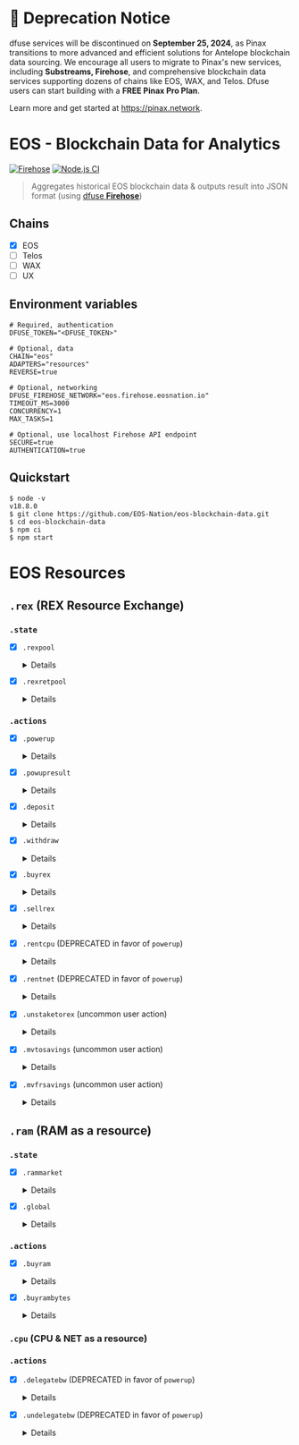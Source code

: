 # 🚧 Deprecation Notice

dfuse services will be discontinued on **September 25, 2024**, as Pinax transitions to more advanced and efficient solutions for Antelope blockchain data sourcing. We encourage all users to migrate to Pinax's new services, including **Substreams, Firehose**, and comprehensive blockchain data services supporting dozens of chains like EOS, WAX, and Telos. Dfuse users can start building with a **FREE Pinax Pro Plan**.

Learn more and get started at https://pinax.network.

# EOS - Blockchain Data for Analytics

[![Firehose](https://github.com/EOS-Nation/eos-blockchain-data/actions/workflows/firehose.yml/badge.svg)](https://github.com/EOS-Nation/eos-blockchain-data/actions/workflows/firehose.yml) [![Node.js CI](https://github.com/EOS-Nation/eos-blockchain-data/actions/workflows/test.yml/badge.svg)](https://github.com/EOS-Nation/eos-blockchain-data/actions/workflows/test.yml)

> Aggregates historical EOS blockchain data & outputs result into JSON format (using [dfuse **Firehose**](https://dfuse.eosnation.io/))

## Chains

- [x] EOS
- [ ] Telos
- [ ] WAX
- [ ] UX

## Environment variables

```env
# Required, authentication
DFUSE_TOKEN="<DFUSE_TOKEN>"

# Optional, data
CHAIN="eos"
ADAPTERS="resources"
REVERSE=true

# Optional, networking
DFUSE_FIREHOSE_NETWORK="eos.firehose.eosnation.io"
TIMEOUT_MS=3000
CONCURRENCY=1
MAX_TASKS=1

# Optional, use localhost Firehose API endpoint
SECURE=true
AUTHENTICATION=true
```

## Quickstart

```
$ node -v
v18.8.0
$ git clone https://github.com/EOS-Nation/eos-blockchain-data.git
$ cd eos-blockchain-data
$ npm ci
$ npm start
```

# EOS Resources

## `.rex` (REX Resource Exchange)

### `.state`

- [x] `.rexpool`

    <details>

    ```js
    {
        "total_lent": 3006004.5507, // total amount of CORE_SYMBOL in open rex_loans
        "total_unlent": 49428573.1574, // total amount of CORE_SYMBOL available to be lent (connector),
        "total_rent": 3478.0901, // fees received in exchange for lent  (connector),
        "total_lendable": 52434577.7081, // total amount of CORE_SYMBOL that have been lent (total_unlent + total_lent),
        "total_rex": 517222889551.6919, // total number of REX shares allocated to contributors to total_lendable,
        "namebid_proceeds": 0, // the amount of CORE_SYMBOL to be transferred from namebids to REX pool,
        "loan_num": 500607 // increments with each new loan
    }
    ```

    </details>

- [x] `.rexretpool`

    <details>

    ```js
    {
        "last_dist_time": "2022-10-01T05:40:00", // the last time proceeds from renting, ram fees, and name bids were added to the rex pool
        "pending_bucket_time": "2022-10-01T12:00:00", // timestamp of the pending 12-hour return bucket
        "oldest_bucket_time": "2022-09-01T12:00:00", // cached timestamp of the oldest 12-hour return bucket
        "pending_bucket_proceeds": 163198, // proceeds in the pending 12-hour return bucket
        "current_rate_of_increase": 24067, // the current rate per dist_interval at which proceeds are added to the rex pool
        "proceeds": 49371744 // the maximum amount of proceeds that can be added to the rex pool at any given time
    }
    ```
    </details>

### `.actions`

- [x] `.powerup`
    <details>

    ```js
    {
        "cpu_frac": 635429833093, // fraction of cpu (100% = 10^15) managed by this market
        "net_frac": 27497451847, // fraction of net (100% = 10^15) managed by this market
        "actions": 315
    }
    ```
    Powerup NET and CPU resources by percentage
    </details>

- [x] `.powupresult`
    <details>

    ```js
    {
        "fee": 4.289700000000008, // powerup fee amount
        "powup_cpu": 242617351084, // amount of powup CPU tokens
        "powup_cpu_price": 5837903.778625954,
        "powup_net": 2624742481, // amount of powup NET tokens
        "actions": 315
    }
    ```
    The action `powupresult` is a no-op.
    It is added as an inline convenience action to `powerup` reservation.
    This inline convenience action does not have any effect, however, its data includes the result of the parent action and appears in its trace.
    </details>

- [x] `.deposit`
    <details>

    ```js
    {
        "amount": 7317.905500000001, // tokens to be deposited.
        "actions": 8
    }
    ```

    Deposit to REX fund action. Deposits core tokens to user REX fund. All proceeds and expenses related to REX are added to or taken out of this fund. An inline transfer from 'owner' liquid balance is executed. All REX-related costs and proceeds are deducted from and added to 'owner' REX fund, with one exception being buying REX using staked tokens.
    </details>

- [x] `.withdraw`

    <details>

    ```js
    {
        "amount": 197.3181, // amount of tokens to be withdrawn.
        "actions": 8
    }
    ```
    Withdraw from REX fund action, withdraws core tokens from user REX fund.
    </details>

- [x] `.buyrex`

    <details>

    ```js
    {
        "price": 0.00010137714081746883,
        "amount": 7317.905500000001, // amount of tokens taken out of 'from' REX fund.
        "actions": 8
    }
    ```
    Buyrex action, buys REX in exchange for tokens taken out of user's REX fund by transferring core tokens from user REX fund and converts them to REX stake. By buying REX, user is lending tokens in order to be rented as CPU or NET resources.

    @pre A voting requirement must be satisfied before action can be executed.
    @pre User must vote for at least 21 producers or delegate vote to proxy before buying REX.

    @post User votes are updated following this action.
    @post Tokens used in purchase are added to user's voting power.
    @post Bought REX cannot be sold before 4 days counting from end of day of purchase.
    </details>

- [x] `.sellrex`

    <details>

    ```js
    {
        "price": 0.00010137714081746883,
        "rex": 1946385.7086999998, // amount of REX to be sold.
        "actions": 8
    }
    ```
    Sellrex action, sells REX in exchange for core tokens by converting REX stake back into core tokens at current exchange rate. If order cannot be processed, it gets queued until there is enough in REX pool to fill order, and will be processed within 30 days at most. If successful, user votes are updated, that is, proceeds are deducted from user's voting power. In case sell order is queued, storage change is billed to 'from' account.
    </details>

- [x] `.rentcpu` (DEPRECATED in favor of `powerup`)

    <details>
    ```js
    {
        "price": 14207.327700136308,
        "loan_payment": 0, // tokens paid for the loan
        "loan_fund": 0, // Loan balance represents a reserve that is used at expiration for automatic loan renewal.
        "actions": 0
    }
    ```
    Rentcpu action, uses payment to rent as many SYS tokens as possible as determined by market price and stake them for CPU for the benefit of receiver, after 30 days the rented core delegation of CPU will expire. At expiration, if balance is greater than or equal to `loan_payment`, `loan_payment` is taken out of loan balance and used to renew the loan. Otherwise, the loan is closed and user is refunded any remaining balance.
    </details>

- [x] `.rentnet` (DEPRECATED in favor of `powerup`)

    <details>

    ```js
    {
        "price": 14207.327700136308,
        "loan_payment": 0, // tokens paid for the loan
        "loan_fund": 0, // Loan balance represents a reserve that is used at expiration for automatic loan renewal.
        "actions": 0
    }
    ```
    Rentnet action, uses payment to rent as many SYS tokens as possible as determined by market price and stake them for NET for the benefit of receiver, after 30 days the rented core delegation of NET will expire. At expiration, if balance is greater than or equal to `loan_payment`, `loan_payment` is taken out of loan balance and used to renew the loan. Otherwise, the loan is closed and user is refunded any remaining balance.
    </details>

- [x] `.unstaketorex` (uncommon user action)

    <details>

    ```js
    {
        "from_net": 0, // amount of tokens to be unstaked from NET bandwidth and used for REX purchase,
        "from_cpu": 0, // amount of tokens to be unstaked from CPU bandwidth and used for REX purchase.
        "actions": 0
    }
    ```

    Unstaketorex action, uses staked core tokens to buy REX.

    @pre A voting requirement must be satisfied before action can be executed.
    @pre User must vote for at least 21 producers or delegate vote to proxy before buying REX.

    @post User votes are updated following this action.
    @post Tokens used in purchase are added to user's voting power.
    @post Bought REX cannot be sold before 4 days counting from end of day of purchase.
    </details>

- [x] `.mvtosavings` (uncommon user action)

    <details>

    ```js
    {
        "rex": 98641.5893, // amount of REX to be moved.
        "actions": 1
    }
    ```
    Mvtosavings action, moves a specified amount of REX into savings bucket. REX savings bucket never matures. In order for it to be sold, it has to be moved explicitly out of that bucket. Then the moved amount will have the regular maturity period of 4 days starting from the end of the day.
    </details>

- [x] `.mvfrsavings` (uncommon user action)

    <details>

    ```js
    {
        "rex": 0, // amount of REX to be moved.
        "actions": 0
    }
    ```
    Mvfrsavings action, moves a specified amount of REX out of savings bucket. The moved amount will have the regular REX maturity period of 4 days.
    </details>

## `.ram` (RAM as a resource)

### `.state`

- [x] `.rammarket`
    <details>

    ```js
    {
        "supply": 10000000000, // total RAMCORE supply
        "base": 275577060482, // 50/50 connector of RAM balance
        "quote": 5386227.986 // 50/50 connector of EOS balance
    }
    ```
    Uses Bancor math to create a 50/50 relay between two asset types.
    </details>

- [x] `.global`
    <details>

    ```js
    {
        "max_ram_size": 340685116416, // the amount of ram supply
        "total_ram_bytes_reserved": 65121421398, // total RAM bytes reserved
        "total_ram_stake": 43862146590 // total RAM reserved for smart contract utility
    }
    ```
    Uses Bancor math to create a 50/50 relay between two asset types.
    </details>

### `.actions`

- [x] `.buyram`
    <details>

    ```js
    {
        "price_kb": 49.95204603580562, // price in KB
        "quant": 9.0393, // the quantity of tokens to buy ram with.
        "actions": 10
    }
    ```
    Buy ram action, increases receiver's ram quota based upon current price and quantity of tokens provided.
    </details>

- [x] `.buyrambytes`
    <details>

    ```js
    {
        "price_kb": 0.0200192,
        "bytes": 424555, // the quantity of ram to buy specified in bytes.
        "actions": 288
    }
    ```
    Buy a specific amount of ram bytes action. Increases receiver's ram in quantity of bytes provided.
    </details>

### `.cpu` (CPU & NET as a resource)

### `.actions`

- [x] `.delegatebw` (DEPRECATED in favor of `powerup`)
    <details>

    ```js
    {
        "stake_net_quantity": 8.078099999999933, // tokens staked for NET bandwidth,
        "stake_cpu_quantity": 72.00140000000007, // tokens staked for CPU bandwidth,
        "actions": 321
    }
    ```
    Delegate bandwidth and/or cpu action. Stakes SYS from the balance of `from` for the benefit of `receiver`.

    @post All producers `from` account has voted for will have their votes updated immediately.
    </details>


- [x] `.undelegatebw` (DEPRECATED in favor of `powerup`)
    <details>

    ```js
    {
        "unstake_net_quantity": 1.05, // tokens to be unstaked from NET bandwidth
        "unstake_cpu_quantity": 11.3825, // tokens to be unstaked from CPU bandwidth
        "actions": 3
    }
    ```
    Undelegate bandwidth action, decreases the total tokens delegated by `from` to `receiver` and/or frees the memory associated with the delegation if there is nothing left to delegate.

    This will cause an immediate reduction in net/cpu bandwidth of the
    receiver.

    A transaction is scheduled to send the tokens back to `from` after the staking period has passed. If existing transaction is scheduled, it will be canceled and a new transaction issued that has the combined undelegated amount.

    The `from` account loses voting power as a result of this call and all producer tallies are updated.

    @post Unstaked tokens are transferred to `from` liquid balance via a deferred transaction with a delay of 3 days.
    @post If called during the delay period of a previous `undelegatebw` action, pending action is canceled and timer is reset.
    @post All producers `from` account has voted for will have their votes updated immediately.
    @post Bandwidth and storage for the deferred transaction are billed to `from`.
    </details>
